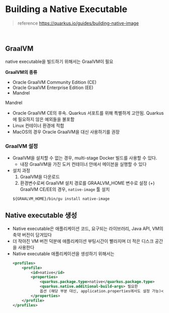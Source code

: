 # Building a Native Executable

> reference
> https://quarkus.io/guides/building-native-image

<br>

 ## GraalVM
 native executable을 빌드하기 위해서는 GraalVM이 필요
 
 **GraalVM의 종류**
 - Oracle GraalVM Community Edition (CE)
 - Oracle GraalVM Enterprise Edition (EE)
 - Mandrel

Mandrel 
- Oracle GraalVM CE의 후속. Quarkus 서포트를 위해 특별하게 고안됨. Quarkus에 필요하지 않은 예외들을 불포함
- Linux 컨테이너 환경에 적합
- MacOS의 경우 Oracle GraalVM을 대신 사용하기를 권장


###  GraalVM 설정
- GraalVM을 설치할 수 없는 경우, multi-stage Docker 빌드를 사용할 수 있다.
    -  내장 GraalVM을 가진 도커 컨테이너 안에서 메이븐을 실행할 수 있다
- 설치 과정
    1. GraalVM을 다운로드
    2. 환경변수로써 GraalVM 설치 경로를 GRAALVM_HOME 변수로 설정
    (+) GraalVM CE/EE의 경우, `native-image` 툴 설치
    ```shell
    ${GRAALVM_HOME}/bin/gu install native-image
    ``` 

## Native executable 생성
- Native executable은 애플리케이션 코드, 요구되는 라이브러리, Java API, VM의 축약 버전이 담겨있다
- 더 작아진 VM 버전 덕분에 애플리케이션 부팅시간이 빨라지며 더 적은 디스크 공간을 사용한다
- Native executable 애플리케이션을 생성하기 위해서는 
    ```xml
    <profiles>
        <profile>
            <id>native</id>
            <properties>
                <quarkus.package.type>native</quarkus.package.type>
                <quarkus.native.additional-build-args> 필요한 
                옵션 (해당 부분 대신, application.properties에서도 설정 가능)</quarkus.native.additional-build-args> 
            </properties>
        </profile>
    </profiles>
    ```